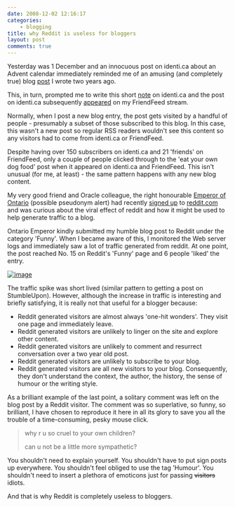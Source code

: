```yaml
---
date: 2008-12-02 12:16:17
categories:
    - blogging
title: why Reddit is useless for bloggers
layout: post
comments: true
---
```

Yesterday was 1 December and an innocuous post on identi.ca about an
Advent calendar immediately reminded me of an amusing (and completely
true) blog
[post](http://www.nbrightside.com/blog/2006/12/06/eat-your-own-dog-food/)
I wrote two years ago.

This, in turn, prompted me to write this short
[note](http://identi.ca/notice/1288009) on identi.ca and the post on
identi.ca subsequently
[appeared](http://friendfeed.com/e/984b2ec1-2780-a624-2343-e48e197afef7/1-December-Advent-calendar-memories-still-makes/)
on my FriendFeed stream.

Normally, when I post a new blog entry, the post gets visited by a
handful of people - presumably a subset of those subscribed to this
blog. In this case, this wasn't a new post so regular RSS readers
wouldn't see this content so any visitors had to come from identi.ca or
FriendFeed.

Despite having over 150 subscribers on identi.ca and 21 'friends' on
FriendFeed, only a couple of people clicked through to the 'eat your own
dog food' post when it appeared on identi.ca and FriendFeed. This isn't
unusual (for me, at least) - the same pattern happens with any new blog
content.

My very good friend and Oracle colleague, the right honourable [Emperor
of Ontario](http://friendfeed.com/ontarioemperor) (possible pseudonym
alert) had recently [signed
up](http://mrontemp.blogspot.com/2008/11/why-i-done-joined-reddit.html)
to [reddit.com](http://www.reddit.com/) and was curious about the viral
effect of reddit and how it might be used to help generate traffic to a
blog.

Ontario Emperor kindly submitted my humble blog post to Reddit under the
category 'Funny'. When I became aware of this, I monitored the Web
server logs and immediately saw a lot of traffic generated from reddit.
At one point, the post reached No. 15 on Reddit's 'Funny' page and 6
people 'liked' the entry.

[![image](http://lh6.ggpht.com/_l2uGy1RGCiE/STUiF0v5s2I/AAAAAAAAA40/dIUaoHBARhA/s400/Reddit-Spike.PNG)](http://picasaweb.google.com/lh/photo/97pzPFA798AvRdCKtvjeoA)

The traffic spike was short lived (similar pattern to getting a post on
StumbleUpon). However, although the increase in traffic is interesting
and briefly satisfying, it is really not that useful for a blogger
because:

-   Reddit generated visitors are almost always 'one-hit wonders'. They
    visit one page and immediately leave.
-   Reddit generated visitors are unlikely to linger on the site and
    explore other content.
-   Reddit generated visitors are unlikely to comment and resurrect
    conversation over a two year old post.
-   Reddit generated visitors are unlikely to subscribe to your blog.
-   Reddit generated visitors are all new visitors to your blog.
    Consequently, they don't understand the context, the author, the
    history, the sense of humour or the writing style.

As a brilliant example of the last point, a solitary comment was left on
the blog post by a Reddit visitor. The comment was so superlative, so
funny, so brilliant, I have chosen to reproduce it here in all its glory
to save you all the trouble of a time-consuming, pesky mouse click.

> why r u so cruel to your own children?
>
> can u not be a little more sympathetic?

You shouldn't need to explain yourself. You shouldn't have to put sign
posts up everywhere. You shouldn't feel obliged to use the tag 'Humour'.
You shouldn't need to insert a plethora of emoticons just for passing
~~visitors~~ idiots.

And that is why Reddit is completely useless to bloggers.
